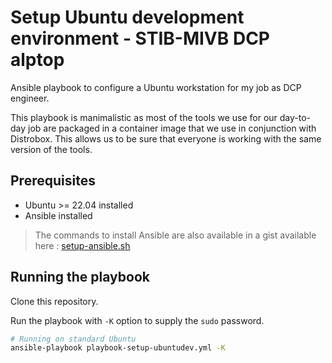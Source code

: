 # Setup Ubuntu development environment - STIB-MIVB DCP alptop

Ansible playbook to configure a Ubuntu workstation for my job as DCP engineer. 

This playbook is manimalistic as most of the tools we use for our day-to-day job are packaged in a container image that we use in conjunction with Distrobox. This allows us to be sure that everyone is working with the same version of the tools.

## Prerequisites

- Ubuntu >= 22.04 installed
- Ansible installed

> The commands to install Ansible are also available in a gist available here : [setup-ansible.sh](https://gist.github.com/pondichys/b4b7c1e17d22ae2d6f2d1c91611707f8)

## Running the playbook

Clone this repository.

Run the playbook with `-K` option to supply the `sudo` password.

```bash
# Running on standard Ubuntu
ansible-playbook playbook-setup-ubuntudev.yml -K
```

